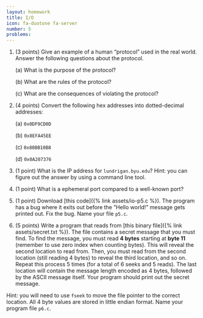 ```yaml
---
layout: homework
title: I/O
icon: fa-duotone fa-server
number: 5
problems:
---
```


1. (3 points) Give an example of a human “protocol” used in the real world. Answer the following questions about the protocol.
    
    (a) What is the purpose of the protocol?
    
    (b) What are the rules of the protocol?
    
    (c) What are the consequences of violating the protocol?

2. (4 points) Convert the following hex addresses into dotted-decimal addresses:
    
    (a) `0x0DF9CD0D`
    
    (b) `0x8EFA45EE`
    
    (c) `0x80BB10B8`
    
    (d) `0x0A207376`

3. (1 point) What is the IP address for `lundrigan.byu.edu`? Hint: you can figure out the answer by using a command line tool.

4. (1 point) What is a ephemeral port compared to a well-known port?

5. (1 point) Download [this code]({% link assets/io-p5.c %}). The program has a bug where it exits out before the ”Hello world!” message gets printed out. Fix the bug. Name your file `p5.c`.

6. (5 points) Write a program that reads from [this binary file]({% link assets/secret.txt %}). The file contains a secret message that you must find. To find the message, you must read **4 bytes** starting at **byte 11** (remember to use zero index when counting bytes). This will reveal the second location to read from. Then, you must read from the second location (still reading 4 bytes) to reveal the third location, and so on. Repeat this process 5 times (for a total of 6 seeks and 5 reads). The last location will contain the message length encoded as 4 bytes, followed by the ASCII message itself. Your program should print out the secret message. 
<div class="alert alert-secondary" role="alert">
Hint: you will need to use <code>fseek</code> to move the file pointer to the correct location. All 4 byte values are stored in little endian format. Name your program file <code>p6.c</code>.
</div>